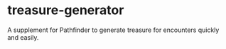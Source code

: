 # treasure-generator
A supplement for Pathfinder to generate treasure for encounters quickly and easily.
